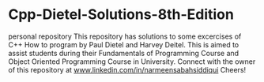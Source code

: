 # Cpp-Dietel-Solutions-8th-Edition
personal repository
This repository has solutions to some excercises of C++ How to program by Paul Dietel and Harvey Deitel.
This is aimed to assist students during their Fundamentals of Programming Course and Object Oriented Programming Course in University.
Connect with the owner of this repository at www.linkedin.com/in/narmeensabahsiddiqui
Cheers!
